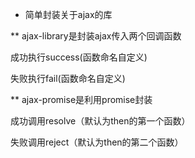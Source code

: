 * 简单封装关于ajax的库


** ajax-library是封装ajax传入两个回调函数

成功执行success(函数命名自定义)

失败执行fail(函数命名自定义)





** ajax-promise是利用promise封装

成功调用resolve（默认为then的第一个函数）

失败调用reject（默认为then的第二个函数）

